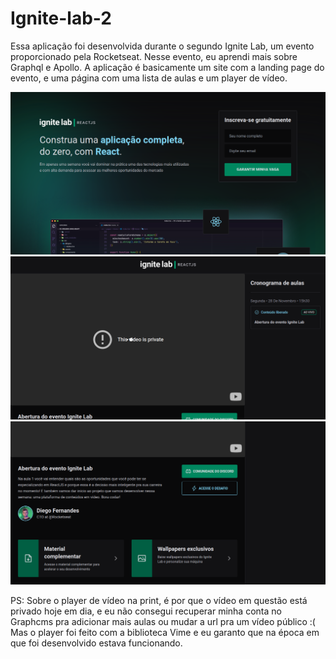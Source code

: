 # Ignite-lab-2

Essa aplicação foi desenvolvida durante o segundo Ignite Lab, um evento proporcionado pela Rocketseat. Nesse evento, eu aprendi mais sobre Graphql e Apollo. A aplicação é basicamente um site com a landing page do evento, e uma página com uma lista de aulas e um player de vídeo.

![](https://github.com/FilipePfluck/Ignite-lab-2/blob/main/images/ignite-lab-1.png)
![](https://github.com/FilipePfluck/Ignite-lab-2/blob/main/images/ignite-lab-2.png)
![](https://github.com/FilipePfluck/Ignite-lab-2/blob/main/images/ignite-lab-3.png)

PS: Sobre o player de vídeo na print, é por que o vídeo em questão está privado hoje em dia, e eu não consegui recuperar minha conta no Graphcms pra adicionar mais aulas ou mudar a url pra um vídeo público :(
Mas o player foi feito com a biblioteca Vime e eu garanto que na época em que foi desenvolvido estava funcionando.
